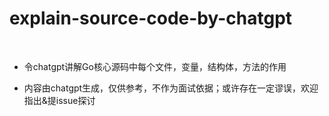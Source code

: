 # explain-source-code-by-chatgpt

<br>


- 令chatgpt讲解Go核心源码中每个文件，变量，结构体，方法的作用



- 内容由chatgpt生成，仅供参考，不作为面试依据；或许存在一定谬误，欢迎指出&提issue探讨


